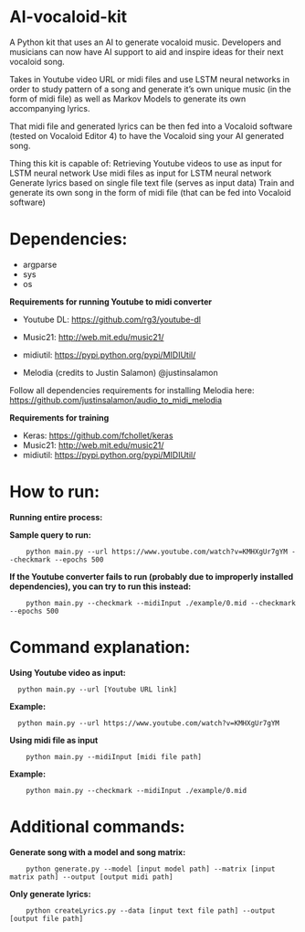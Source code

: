 # AI-vocaloid-kit

A Python kit that uses an AI to generate vocaloid music. Developers and musicians can now have AI support to aid and inspire ideas for their next vocaloid song.

Takes in Youtube video URL or midi files and use LSTM neural networks in order to study pattern of a song and generate it’s own unique music (in the form of midi file) as well as Markov Models to generate its own accompanying lyrics.

That midi file and generated lyrics can be then fed into a Vocaloid software (tested on Vocaloid Editor 4) to have the Vocaloid sing your AI generated song.

Thing this kit is capable of:
Retrieving Youtube videos to use as input for LSTM neural network
Use midi files as input for LSTM neural network
Generate lyrics based on single file text file (serves as input data)
Train and generate its own song in the form of midi file (that can be fed into Vocaloid software)






# **Dependencies:**



- argparse
- sys
- os


**Requirements for running Youtube to midi converter**

- Youtube DL:  https://github.com/rg3/youtube-dl

- Music21: http://web.mit.edu/music21/

- midiutil: https://pypi.python.org/pypi/MIDIUtil/

- Melodia (credits to Justin Salamon)  @justinsalamon


Follow all dependencies requirements for installing Melodia here:
https://github.com/justinsalamon/audio_to_midi_melodia


**Requirements for training**
- Keras: https://github.com/fchollet/keras
- Music21: http://web.mit.edu/music21/
- midiutil: https://pypi.python.org/pypi/MIDIUtil/




# **__How to run:__**

**__Running entire process:__**


**Sample query to run:**
```
	python main.py --url https://www.youtube.com/watch?v=KMHXgUr7gYM --checkmark --epochs 500
```
**If the Youtube converter fails to run (probably due to improperly installed dependencies), you can try to run this instead:**
```
	python main.py --checkmark --midiInput ./example/0.mid --checkmark --epochs 500
```

# **__Command explanation:__**

**Using Youtube video as input:**
```
  python main.py --url [Youtube URL link]
```
**Example:**
```
  python main.py --url https://www.youtube.com/watch?v=KMHXgUr7gYM 
```

**Using midi file as input**
```
	python main.py --midiInput [midi file path] 
```

**Example:**
```
	python main.py --checkmark --midiInput ./example/0.mid 
```	



# **__Additional commands:__**


**Generate song with a model and song matrix:**
```
	python generate.py --model [input model path] --matrix [input matrix path] --output [output midi path]
```
**Only generate lyrics:**
```
	python createLyrics.py --data [input text file path] --output [output file path]
```

